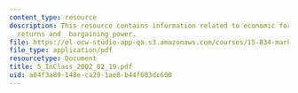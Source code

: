 ```yaml
---
content_type: resource
description: This resource contains information related to economic forces, increasing
  returns and  bargaining power.
file: https://ol-ocw-studio-app-qa.s3.amazonaws.com/courses/15-834-marketing-strategy-spring-2003/a04f3a89148eca291ae8b44f603dc600_5_InClass_2002_02_19.pdf
file_type: application/pdf
resourcetype: Document
title: 5_InClass_2002_02_19.pdf
uid: a04f3a89-148e-ca29-1ae8-b44f603dc600
---
```


